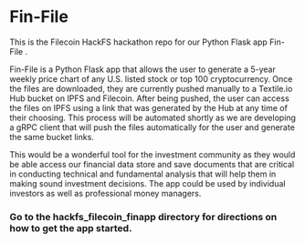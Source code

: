 # Fin-File

This is the Filecoin HackFS hackathon repo for our Python Flask app Fin-File .

Fin-File is a Python Flask app that allows the user to generate a 5-year weekly price chart of any U.S. listed stock or top 100 cryptocurrency. Once the files are downloaded, they are currently pushed manually to a Textile.io Hub bucket on IPFS and Filecoin. After being pushed, the user can access the files on IPFS using a link that was generated by the Hub at any time of their choosing.  This process will be automated shortly as we are developing a gRPC client that will push the files automatically for the user and generate the same bucket links.

This would be a wonderful tool for the investment community as they would be able access our financial data store and save documents that are critical in conducting technical and fundamental analysis that will help them in making sound investment decisions. The app could be used by individual investors as well as professional money managers.

<h3>Go to the hackfs_filecoin_finapp directory for directions on how to get the app started.</h3> 
